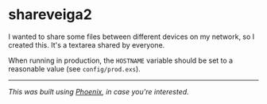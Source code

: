 # shareveiga2

I wanted to share some files between different devices on my network, so I created this.
It's a textarea shared by everyone.

When running in production, the `HOSTNAME` variable should be set to a reasonable value (see `config/prod.exs`).

---

_This was built using [Phoenix](https://www.phoenixframework.org/), in case you're interested._
